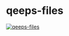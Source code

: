 # qeeps-files  

[![qeeps-files](https://github.com/marsoffice/qeeps-files/actions/workflows/main.yml/badge.svg)](https://github.com/marsoffice/qeeps-files/actions/workflows/main.yml)